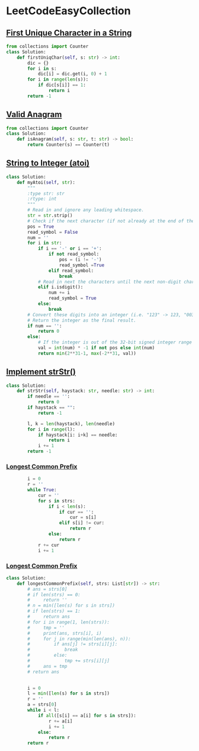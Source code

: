 # LeetCodeEasyCollection
## [First Unique Character in a String](https://leetcode.com/explore/interview/card/top-interview-questions-easy/127/strings/881/)
```python
from collections import Counter
class Solution:
    def firstUniqChar(self, s: str) -> int:  
        dic = {}
        for i in s:
            dic[i] = dic.get(i, 0) + 1
        for i in range(len(s)):
            if dic[s[i]] == 1:
                return i
        return -1
```
## [Valid Anagram](https://leetcode.com/explore/interview/card/top-interview-questions-easy/127/strings/882/)
```python
from collections import Counter
class Solution:
    def isAnagram(self, s: str, t: str) -> bool:
        return Counter(s) == Counter(t)
```
## [String to Integer (atoi)](https://leetcode.com/explore/interview/card/top-interview-questions-easy/127/strings/884/)
```python
class Solution:
    def myAtoi(self, str):
        """
        :type str: str
        :rtype: int
        """
        # Read in and ignore any leading whitespace.
        str = str.strip()
        # Check if the next character (if not already at the end of the string) is '-' or '+'. Read this character in if it is either. This determines if the final result is negative or positive respectively. Assume the result is positive if neither is present.
        pos = True
        read_symbol = False
        num = ''
        for i in str:
            if i == '-' or i == '+':
                if not read_symbol:
                    pos = (i != '-')
                    read_symbol =True
                elif read_symbol:
                    break
            # Read in next the characters until the next non-digit charcter or the end of the input is reached. The rest of the string is ignored.
            elif i.isdigit():
                num += i
                read_symbol = True
            else:
                break
        # Convert these digits into an integer (i.e. "123" -> 123, "0032" -> 32). If no digits were read, then the integer is 0. Change the sign as necessary (from step 2).
        # Return the integer as the final result.
        if num == '':
            return 0
        else:
            # If the integer is out of the 32-bit signed integer range [-231, 231 - 1], then clamp the integer so that it remains in the range. Specifically, integers less than -231 should be clamped to -231, and integers greater than 231 - 1 should be clamped to 231 - 1.
            val = int(num) * -1 if not pos else int(num)
            return min(2**31-1, max(-2**31, val))
```
## [Implement strStr()](https://leetcode.com/explore/interview/card/top-interview-questions-easy/127/strings/885/)
``` python
class Solution:
    def strStr(self, haystack: str, needle: str) -> int:
        if needle == '':
            return 0
        if haystack == "":
            return -1

        l, k = len(haystack), len(needle)
        for i in range(l):
            if haystack[i: i+k] == needle:
                return i
            i += 1
        return -1
```
###  [Longest Common Prefix](https://leetcode.com/explore/interview/card/top-interview-questions-easy/127/strings/887/)
```python
        i = 0
        r = ''
        while True:
            cur = ''
            for s in strs:
                if i < len(s):
                    if cur == '':
                        cur = s[i]
                    elif s[i] != cur:
                        return r
                else:
                    return r
            r += cur
            i += 1
```

### [Longest Common Prefix](https://leetcode.com/explore/interview/card/top-interview-questions-easy/127/strings/887/)
```python
class Solution:
    def longestCommonPrefix(self, strs: List[str]) -> str:
        # ans = strs[0]
        # if len(strs) == 0:
        #     return ''
        # n = min([len(s) for s in strs])
        # if len(strs) == 1:
        #     return ans
        # for i in range(1, len(strs)):
        #     tmp = ''
        #     print(ans, strs[i], i)
        #     for j in range(min(len(ans), n)):
        #         if ans[j] != strs[i][j]:
        #             break
        #         else:
        #             tmp += strs[i][j]
        #     ans = tmp
        # return ans

    
        i = 0
        l = min([len(s) for s in strs])
        r = ''
        a = strs[0]
        while i < l:
            if all([s[i] == a[i] for s in strs]):
                r += a[i]
                i += 1
            else:
                return r
        return r
            
```
